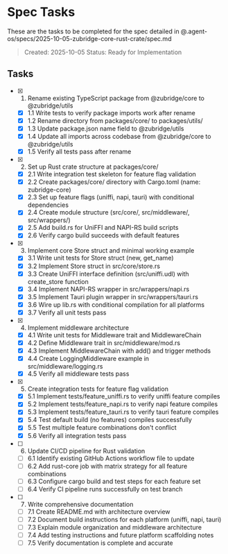 # Spec Tasks

These are the tasks to be completed for the spec detailed in @.agent-os/specs/2025-10-05-zubridge-core-rust-crate/spec.md

> Created: 2025-10-05
> Status: Ready for Implementation

## Tasks

- [x] 1. Rename existing TypeScript package from @zubridge/core to @zubridge/utils
  - [x] 1.1 Write tests to verify package imports work after rename
  - [x] 1.2 Rename directory from packages/core/ to packages/utils/
  - [x] 1.3 Update package.json name field to @zubridge/utils
  - [x] 1.4 Update all imports across codebase from @zubridge/core to @zubridge/utils
  - [x] 1.5 Verify all tests pass after rename

- [x] 2. Set up Rust crate structure at packages/core/
  - [x] 2.1 Write integration test skeleton for feature flag validation
  - [x] 2.2 Create packages/core/ directory with Cargo.toml (name: zubridge-core)
  - [x] 2.3 Set up feature flags (uniffi, napi, tauri) with conditional dependencies
  - [x] 2.4 Create module structure (src/core/, src/middleware/, src/wrappers/)
  - [x] 2.5 Add build.rs for UniFFI and NAPI-RS build scripts
  - [x] 2.6 Verify cargo build succeeds with default features

- [x] 3. Implement core Store struct and minimal working example
  - [x] 3.1 Write unit tests for Store struct (new, get_name)
  - [x] 3.2 Implement Store struct in src/core/store.rs
  - [x] 3.3 Create UniFFI interface definition (src/uniffi.udl) with create_store function
  - [x] 3.4 Implement NAPI-RS wrapper in src/wrappers/napi.rs
  - [x] 3.5 Implement Tauri plugin wrapper in src/wrappers/tauri.rs
  - [x] 3.6 Wire up lib.rs with conditional compilation for all platforms
  - [x] 3.7 Verify all unit tests pass

- [x] 4. Implement middleware architecture
  - [x] 4.1 Write unit tests for Middleware trait and MiddlewareChain
  - [x] 4.2 Define Middleware trait in src/middleware/mod.rs
  - [x] 4.3 Implement MiddlewareChain with add() and trigger methods
  - [x] 4.4 Create LoggingMiddleware example in src/middleware/logging.rs
  - [x] 4.5 Verify all middleware tests pass

- [x] 5. Create integration tests for feature flag validation
  - [x] 5.1 Implement tests/feature_uniffi.rs to verify uniffi feature compiles
  - [x] 5.2 Implement tests/feature_napi.rs to verify napi feature compiles
  - [x] 5.3 Implement tests/feature_tauri.rs to verify tauri feature compiles
  - [x] 5.4 Test default build (no features) compiles successfully
  - [x] 5.5 Test multiple feature combinations don't conflict
  - [x] 5.6 Verify all integration tests pass

- [ ] 6. Update CI/CD pipeline for Rust validation
  - [ ] 6.1 Identify existing GitHub Actions workflow file to update
  - [ ] 6.2 Add rust-core job with matrix strategy for all feature combinations
  - [ ] 6.3 Configure cargo build and test steps for each feature set
  - [ ] 6.4 Verify CI pipeline runs successfully on test branch

- [ ] 7. Write comprehensive documentation
  - [ ] 7.1 Create README.md with architecture overview
  - [ ] 7.2 Document build instructions for each platform (uniffi, napi, tauri)
  - [ ] 7.3 Explain module organization and middleware architecture
  - [ ] 7.4 Add testing instructions and future platform scaffolding notes
  - [ ] 7.5 Verify documentation is complete and accurate
